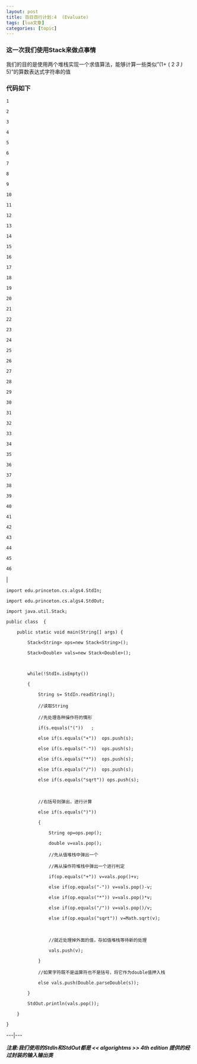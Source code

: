 ```yaml
---
layout: post
title: 百日百行计划:4  (Evaluate) 
tags: [lua文章]
categories: [topic]
---
```

### 这一次我们使用Stack来做点事情

我们的目的是使用两个堆栈实现一个求值算法，能够计算一些类似”(1+ ( 2 _3 )_ 5)”的算数表达式字符串的值

### 代码如下

    
    
    1
    
    2
    
    3
    
    4
    
    5
    
    6
    
    7
    
    8
    
    9
    
    10
    
    11
    
    12
    
    13
    
    14
    
    15
    
    16
    
    17
    
    18
    
    19
    
    20
    
    21
    
    22
    
    23
    
    24
    
    25
    
    26
    
    27
    
    28
    
    29
    
    30
    
    31
    
    32
    
    33
    
    34
    
    35
    
    36
    
    37
    
    38
    
    39
    
    40
    
    41
    
    42
    
    43
    
    44
    
    45
    
    46

|

    
    
    import edu.princeton.cs.algs4.StdIn;
    
    import edu.princeton.cs.algs4.StdOut;
    
    import java.util.Stack;
    
    public class  {
    
        public static void main(String[] args) {
    
            Stack<String> ops=new Stack<String>();
    
            Stack<Double> vals=new Stack<Double>();
    
            
    
            while(!StdIn.isEmpty())
    
            {
    
                String s= StdIn.readString();
    
                //读取String
    
                //先处理各种操作符的情形
    
                if(s.equals("("))   ;
    
                else if(s.equals("+"))  ops.push(s);
    
                else if(s.equals("-"))  ops.push(s);
    
                else if(s.equals("*"))  ops.push(s);
    
                else if(s.equals("/"))  ops.push(s);
    
                else if(s.equals("sqrt")) ops.push(s);
    
                
    
                //右括号则弹出，进行计算
    
                else if(s.equals(")"))
    
                {
    
                    String op=ops.pop();
    
                    double v=vals.pop();
    
                    //先从值堆栈中弹出一个
    
                    //再从操作符堆栈中弹出一个进行判定
    
                    if(op.equals("+")) v=vals.pop()+v;
    
                    else if(op.equals("-")) v=vals.pop()-v;
    
                    else if(op.equals("*")) v=vals.pop()*v;
    
                    else if(op.equals("/")) v=vals.pop()/v;
    
                    else if(op.equals("sqrt")) v=Math.sqrt(v);
    
                    
    
                    //就近处理掉外面的值，存如值堆栈等待新的处理
    
                    vals.push(v);
    
                }
    
                //如果字符既不是运算符也不是括号，将它作为double值押入栈
    
                else vals.push(Double.parseDouble(s));
    
            }
    
            StdOut.println(vals.pop());
    
        }
    
    }  
  
---|---  
  
**_注意:我们使用的StdIn和StdOut都是 << algorightms >> 4th edition 提供的经过封装的输入输出类_**